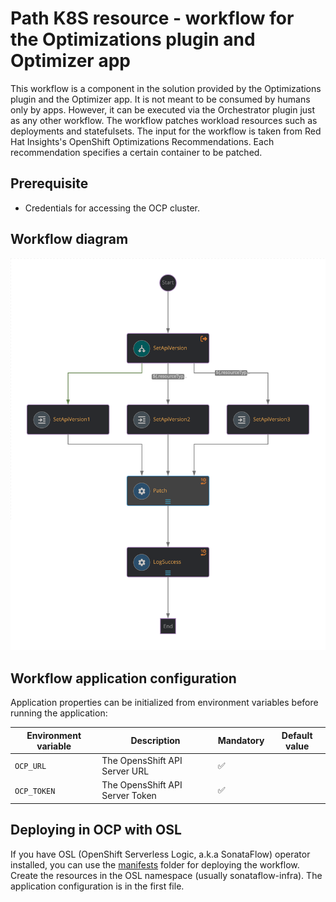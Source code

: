 # Path K8S resource - workflow for the Optimizations plugin and Optimizer app
This workflow is a component in the solution provided by the Optimizations plugin and the Optimizer app. It is not meant to be consumed by humans only by apps. However, it can be executed via the Orchestrator plugin just as any other workflow. The workflow patches workload resources such as deployments and statefulsets. The input for the workflow is taken from Red Hat Insights's OpenShift Optimizations Recommendations. Each recommendation specifies a certain container to be patched.

## Prerequisite
* Credentials for accessing the OCP cluster.

## Workflow diagram
![Path K8S resource workflow diagram](https://github.com/rhdhorchestrator/serverless-workflows/blob/main/workflows/patch-k8s-resource/patch-k8s-resource.svg?raw=true)

## Workflow application configuration
Application properties can be initialized from environment variables before running the application:

| Environment variable  | Description | Mandatory | Default value |
|-----------------------|-------------|-----------|---------------|
| `OCP_URL`  | The OpensShift API Server URL | ✅ | |
| `OCP_TOKEN`| The OpensShift API Server Token | ✅ | |

## Deploying in OCP with OSL
If you have OSL (OpenShift Serverless Logic, a.k.a SonataFlow) operator installed, you can use the [manifests](./manifests) folder for deploying the workflow. Create the resources in the OSL namespace (usually sonataflow-infra). The application configuration is in the first file.